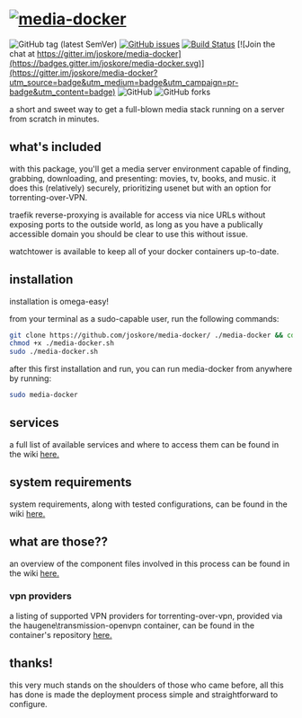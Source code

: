 # [![media-docker](https://github.com/joskore/media-docker/blob/master/docs/logo.png)](https://media-docker.com/)

![GitHub tag (latest SemVer)](https://img.shields.io/github/tag/joskore/media-docker.svg)
[![GitHub issues](https://img.shields.io/github/issues/joskore/media-docker.svg)](https://github.com/joskore/media-docker/issues)
[![Build Status](https://travis-ci.com/joskore/media-docker.svg?branch=master)](https://travis-ci.com/joskore/media-docker) [![Join the chat at https://gitter.im/joskore/media-docker](https://badges.gitter.im/joskore/media-docker.svg)](https://gitter.im/joskore/media-docker?utm_source=badge&utm_medium=badge&utm_campaign=pr-badge&utm_content=badge)
![GitHub](https://img.shields.io/github/license/joskore/media-docker.svg)
![GitHub forks](https://img.shields.io/github/forks/joskore/media-docker.svg?style=social&label=Fork)


a short and sweet way to get a full-blown media stack running on a server from scratch in minutes.

## what's included
with this package, you'll get a media server environment capable of finding, grabbing, downloading, and presenting: movies, tv, books, and music. it does this (relatively) securely, prioritizing usenet but with an option for torrenting-over-VPN.

traefik reverse-proxying is available for access via nice URLs without exposing ports to the outside world, as long as you have a publically accessible domain you should be clear to use this without issue.

watchtower is available to keep all of your docker containers up-to-date.

## installation
installation is omega-easy!

from your terminal as a sudo-capable user, run the following commands:

```bash
git clone https://github.com/joskore/media-docker/ ./media-docker && cd ./media-docker/
chmod +x ./media-docker.sh
sudo ./media-docker.sh
```

after this first installation and run, you can run media-docker from anywhere by running:

```bash
sudo media-docker
```

## services
a full list of available services and where to access them can be found in the wiki [here.](https://github.com/joskore/media-docker/wiki/services)

## system requirements
system requirements, along with tested configurations, can be found in the wiki [here.](https://github.com/joskore/media-docker/wiki/system-requirements)

## what are those??
an overview of the component files involved in this process can be found in the wiki [here.](https://github.com/joskore/media-docker/wiki/files)

### vpn providers
a listing of supported VPN providers for torrenting-over-vpn, provided via the haugene\transmission-openvpn container, can be found in the container's repository [here.](https://github.com/haugene/docker-transmission-openvpn#supported-providers)

## thanks!
this very much stands on the shoulders of those who came before, all this has done is made the deployment process simple and straightforward to configure.
